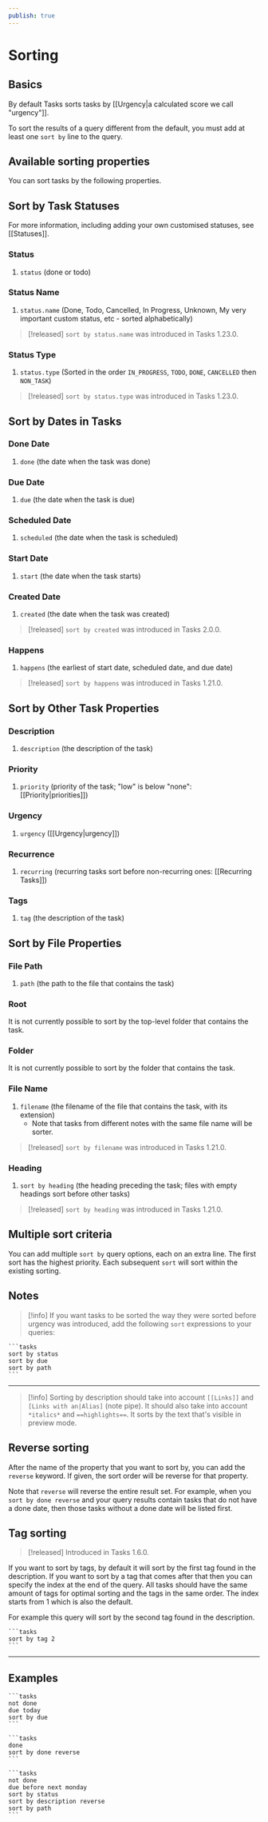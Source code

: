 ```yaml
---
publish: true
---
```


# Sorting

## Basics

By default Tasks sorts tasks by [[Urgency|a calculated score we call "urgency"]].

To sort the results of a query different from the default, you must add at least one `sort by` line to the query.

## Available sorting properties

You can sort tasks by the following properties.

## Sort by Task Statuses

For more information, including adding your own customised statuses, see [[Statuses]].

### Status

1. `status` (done or todo)

### Status Name

1. `status.name` (Done, Todo, Cancelled, In Progress, Unknown, My very important custom status, etc - sorted alphabetically)

> [!released]
`sort by status.name` was introduced in Tasks 1.23.0.

### Status Type

1. `status.type` (Sorted in the order `IN_PROGRESS`, `TODO`, `DONE`, `CANCELLED` then `NON_TASK`)

> [!released]
`sort by status.type` was introduced in Tasks 1.23.0.

## Sort by Dates in Tasks

### Done Date

1. `done` (the date when the task was done)

### Due Date

1. `due` (the date when the task is due)

### Scheduled Date

1. `scheduled` (the date when the task is scheduled)

### Start Date

1. `start` (the date when the task starts)

### Created Date

1. `created` (the date when the task was created)

> [!released]
`sort by created` was introduced in Tasks 2.0.0.

### Happens

1. `happens` (the earliest of start date, scheduled date, and due date)

> [!released]
`sort by happens` was introduced in Tasks 1.21.0.

## Sort by Other Task Properties

### Description

1. `description` (the description of the task)

### Priority

1. `priority` (priority of the task; "low" is below "none": [[Priority|priorities]])

### Urgency

1. `urgency` ([[Urgency|urgency]])

### Recurrence

1. `recurring` (recurring tasks sort before non-recurring ones: [[Recurring Tasks]])

### Tags

1. `tag` (the description of the task)

## Sort by File Properties

### File Path

1. `path` (the path to the file that contains the task)

### Root

It is not currently possible to sort by the top-level folder that contains the task.

### Folder

It is not currently possible to sort by the folder that contains the task.

### File Name

1. `filename` (the filename of the file that contains the task, with its extension)
    - Note that tasks from different notes with the same file name will be sorter.

> [!released]
`sort by filename` was introduced in Tasks 1.21.0.

### Heading

1. `sort by heading` (the heading preceding the task; files with empty headings sort before other tasks)

> [!released]
`sort by heading` was introduced in Tasks 1.21.0.

## Multiple sort criteria

You can add multiple `sort by` query options, each on an extra line.
The first sort has the highest priority.
Each subsequent `sort` will sort within the existing sorting.

## Notes

> [!info]
> If you want tasks to be sorted the way they were sorted before urgency was introduced,
add the following `sort` expressions to your queries:

    ```tasks
    sort by status
    sort by due
    sort by path
    ```

---

> [!info]
> Sorting by description should take into account `[[Links]]` and `[Links with an|Alias]` (note pipe).
It should also take into account `*italics*` and `==highlights==`.
It sorts by the text that's visible in preview mode.

## Reverse sorting

After the name of the property that you want to sort by, you can add the `reverse` keyword.
If given, the sort order will be reverse for that property.

Note that `reverse` will reverse the entire result set.
For example, when you `sort by done reverse` and your query results contain tasks that do not have a done date, then those tasks without a done date will be listed first.

## Tag sorting

> [!released]
Introduced in Tasks 1.6.0.

If you want to sort by tags, by default it will sort by the first tag found in the description. If you want to sort by a tag that comes after that then you can specify the index at the end of the query. All tasks should have the same amount of tags for optimal sorting and the tags in the same order. The index starts from 1 which is also the default.

For example this query will sort by the second tag found in the description.

    ```tasks
    sort by tag 2
    ```

---

## Examples

    ```tasks
    not done
    due today
    sort by due
    ```

    ```tasks
    done
    sort by done reverse
    ```

    ```tasks
    not done
    due before next monday
    sort by status
    sort by description reverse
    sort by path
    ```
